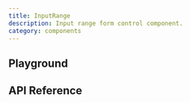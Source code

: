 ```yaml
---
title: InputRange
description: Input range form control component.
category: components
---
```


<script lang="ts">
    import ApiReferenceComponent from '$lib/components/api-reference/ApiReferenceComponent.svelte';
    import Playground from '$lib/content/components/input-range/playground.svelte';
    import { inputRangeSchema } from '$lib/content/components/input-range/schema.js';
</script>

## Playground

<Playground/>

## API Reference

<ApiReferenceComponent schema={inputRangeSchema}/>
